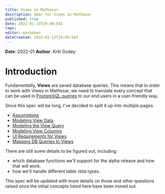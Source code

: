 ```yaml
---
title: Views in Mathesar
description: Spec for Views in Mathesar
published: true
date: 2022-01-13T19:49:54Z
tags: 
editor: markdown
dateCreated: 2022-01-13T19:49:54Z
---
```


**Date**: 2022-01
**Author**: Kriti Godey

# Introduction

Fundamentally, **Views** are saved database queries. This means that in order to work with Views in Mathesar, we need to translate every concept that can be used in [PostgreSQL queries](https://www.postgresql.org/docs/14/queries.html) to our end users in a user-friendly way.

Since this spec will be long, I've decided to split it up into multiple pages.

- [Assumptions](/product/specs/2022-01-views/01-assumptions)
- [Modeling View Data](/product/specs/2022-01-views/02-modeling-view-data)
- [Modeling the View Query](/product/specs/2022-01-views/03-modeling-view-query)
- [Modeling View Columns](2022-01-views/04-modeling-view-columns)
- [UI Requirements for Views](2022-01-views/05-ui-requirements-for-views)
- [Mapping DB Queries to Views](2022-01-views/06-mapping-db-queries-to-views)

There are still some details to be figured out, including:
- which database functions we'll support for the alpha release and how that will work.
- how we'll handle different table `JOIN` types.

This spec will be updated with more details on those and other questions raised once the initial concepts listed here have been ironed out.
